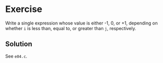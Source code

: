 # Exercise

Write a single expression whose value is either -1, 0, or +1, depending on
whether `i` is less than, equal to, or greater than `j`, respectively.

## Solution

See `e04.c`.

